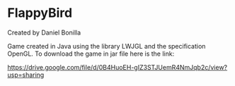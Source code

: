 # FlappyBird
Created by Daniel Bonilla

Game created in Java using the library LWJGL and the specification OpenGL.
To download the game in jar file here is the link:

https://drive.google.com/file/d/0B4HuoEH-gIZ3STJUemR4NmJqb2c/view?usp=sharing

